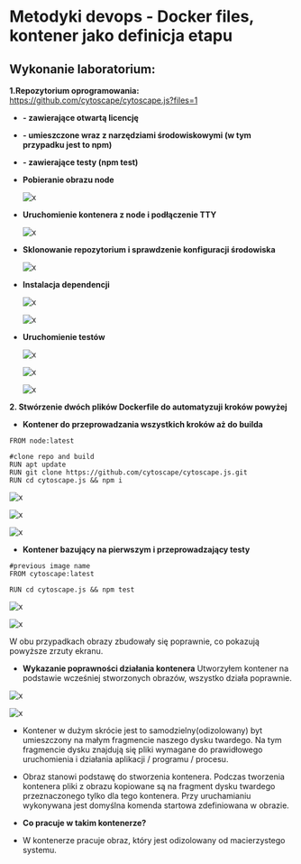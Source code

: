 # Metodyki devops - Docker files, kontener jako definicja etapu

## Wykonanie laboratorium:


**1.Repozytorium oprogramowania:**
https://github.com/cytoscape/cytoscape.js?files=1

   * **- zawierające otwartą licencję**
   * **- umieszczone wraz z narzędziami środowiskowymi (w tym przypadku jest to npm)**
   * **- zawierające testy (npm test)**

* **Pobieranie obrazu node**
       
  ![x](./node_pull.png) 

* **Uruchomienie kontenera z node i podłączenie TTY**

  ![x](./tty.png) 

* **Sklonowanie repozytorium i sprawdzenie konfiguracji środowiska**

  ![x](./clone_repo.png) 

* **Instalacja dependencji**

  ![x](./dependency1.png) 

  ![x](./dependency2.png)

* **Uruchomienie testów**

  ![x](./tests1.png)

  ![x](./tests2.png) 

  ![x](./tests3.png) 

**2. Stwórzenie dwóch plików Dockerfile do automatyzuji kroków powyżej**
  
* **Kontener do przeprowadzania wszystkich kroków aż do builda**

```
FROM node:latest

#clone repo and build
RUN apt update
RUN git clone https://github.com/cytoscape/cytoscape.js.git
RUN cd cytoscape.js && npm i
```

  ![x](./dockerfile_build1.png)

  ![x](./dockerfile_build1.png) 

  ![x](./dockerimages1.png) 
  
* **Kontener bazujący na pierwszym i przeprowadzający testy**

```
#previous image name
FROM cytoscape:latest

RUN cd cytoscape.js && npm test
```

 ![x](./dockerfile_test1.png)

 ![x](./dockerfile_test2.png)

W obu przypadkach obrazy zbudowały się poprawnie, co pokazują powyższe zrzuty ekranu.

* **Wykazanie poprawności działania kontenera**
Utworzyłem kontener na podstawie wcześniej stworzonych obrazów, wszystko działa poprawnie.

 ![x](./container1.png)

 ![x](./container2.png)

 * Kontener w dużym skrócie jest to samodzielny(odizolowany) byt umieszczony na małym fragmencie naszego dysku twardego. Na tym fragmencie dysku znajdują się pliki wymagane do prawidłowego uruchomienia i działania aplikacji / programu / procesu.

 * Obraz stanowi podstawę do stworzenia kontenera. Podczas tworzenia kontenera pliki z obrazu kopiowane są na fragment dysku twardego przeznaczonego tylko dla tego kontenera. Przy uruchamianiu wykonywana jest domyślna komenda startowa zdefiniowana w obrazie. 

* **Co pracuje w takim kontenerze?**
- W kontenerze pracuje obraz, który jest odizolowany od macierzystego systemu.

